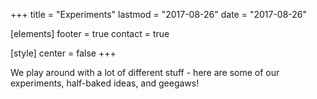 +++
title = "Experiments"
lastmod = "2017-08-26"
date = "2017-08-26"

[elements]
  footer = true
  contact = true



[style]
  center = false
+++

We play around with a lot of different stuff - here are some of our experiments, half-baked ideas, and geegaws!

<span class="skype-button bubble " data-bot-id="No code bot!"></span>
<script src="https://swc.cdn.skype.com/sdk/v1/sdk.min.js"></script>
